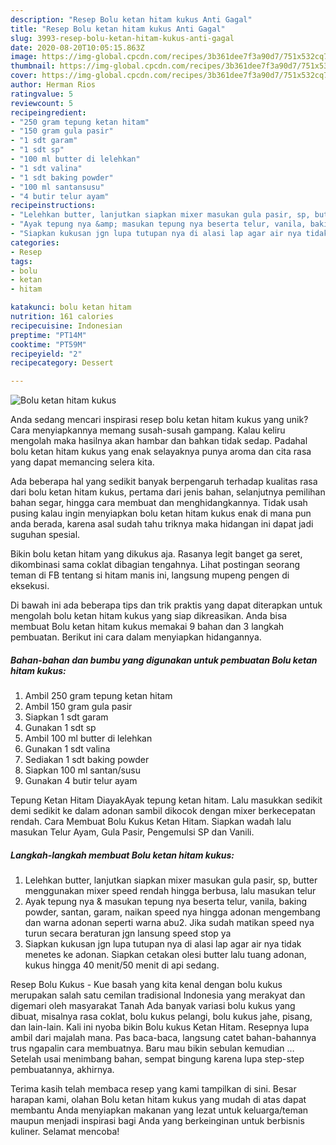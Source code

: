 ```yaml
---
description: "Resep Bolu ketan hitam kukus Anti Gagal"
title: "Resep Bolu ketan hitam kukus Anti Gagal"
slug: 3993-resep-bolu-ketan-hitam-kukus-anti-gagal
date: 2020-08-20T10:05:15.863Z
image: https://img-global.cpcdn.com/recipes/3b361dee7f3a90d7/751x532cq70/bolu-ketan-hitam-kukus-foto-resep-utama.jpg
thumbnail: https://img-global.cpcdn.com/recipes/3b361dee7f3a90d7/751x532cq70/bolu-ketan-hitam-kukus-foto-resep-utama.jpg
cover: https://img-global.cpcdn.com/recipes/3b361dee7f3a90d7/751x532cq70/bolu-ketan-hitam-kukus-foto-resep-utama.jpg
author: Herman Rios
ratingvalue: 5
reviewcount: 5
recipeingredient:
- "250 gram tepung ketan hitam"
- "150 gram gula pasir"
- "1 sdt garam"
- "1 sdt sp"
- "100 ml butter di lelehkan"
- "1 sdt valina"
- "1 sdt baking powder"
- "100 ml santansusu"
- "4 butir telur ayam"
recipeinstructions:
- "Lelehkan butter, lanjutkan siapkan mixer masukan gula pasir, sp, butter menggunakan mixer speed rendah hingga berbusa, lalu masukan telur"
- "Ayak tepung nya &amp; masukan tepung nya beserta telur, vanila, baking powder, santan, garam, naikan speed nya hingga adonan mengembang dan warna adonan seperti warna abu2. Jika sudah matikan speed nya turun secara beraturan jgn lansung speed stop ya"
- "Siapkan kukusan jgn lupa tutupan nya di alasi lap agar air nya tidak menetes ke adonan. Siapkan cetakan olesi butter lalu tuang adonan, kukus hingga 40 menit/50 menit di api sedang."
categories:
- Resep
tags:
- bolu
- ketan
- hitam

katakunci: bolu ketan hitam 
nutrition: 161 calories
recipecuisine: Indonesian
preptime: "PT14M"
cooktime: "PT59M"
recipeyield: "2"
recipecategory: Dessert

---
```



![Bolu ketan hitam kukus](https://img-global.cpcdn.com/recipes/3b361dee7f3a90d7/751x532cq70/bolu-ketan-hitam-kukus-foto-resep-utama.jpg)

Anda sedang mencari inspirasi resep bolu ketan hitam kukus yang unik? Cara menyiapkannya memang susah-susah gampang. Kalau keliru mengolah maka hasilnya akan hambar dan bahkan tidak sedap. Padahal bolu ketan hitam kukus yang enak selayaknya punya aroma dan cita rasa yang dapat memancing selera kita.

Ada beberapa hal yang sedikit banyak berpengaruh terhadap kualitas rasa dari bolu ketan hitam kukus, pertama dari jenis bahan, selanjutnya pemilihan bahan segar, hingga cara membuat dan menghidangkannya. Tidak usah pusing kalau ingin menyiapkan bolu ketan hitam kukus enak di mana pun anda berada, karena asal sudah tahu triknya maka hidangan ini dapat jadi suguhan spesial.

Bikin bolu ketan hitam yang dikukus aja. Rasanya legit banget ga seret, dikombinasi sama coklat dibagian tengahnya. Lihat postingan seorang teman di FB tentang si hitam manis ini, langsung mupeng pengen di eksekusi.


Di bawah ini ada beberapa tips dan trik praktis yang dapat diterapkan untuk mengolah bolu ketan hitam kukus yang siap dikreasikan. Anda bisa membuat Bolu ketan hitam kukus memakai 9 bahan dan 3 langkah pembuatan. Berikut ini cara dalam menyiapkan hidangannya.

<!--inarticleads1-->

##### Bahan-bahan dan bumbu yang digunakan untuk pembuatan Bolu ketan hitam kukus:

1. Ambil 250 gram tepung ketan hitam
1. Ambil 150 gram gula pasir
1. Siapkan 1 sdt garam
1. Gunakan 1 sdt sp
1. Ambil 100 ml butter di lelehkan
1. Gunakan 1 sdt valina
1. Sediakan 1 sdt baking powder
1. Siapkan 100 ml santan/susu
1. Gunakan 4 butir telur ayam


Tepung Ketan Hitam DiayakAyak tepung ketan hitam. Lalu masukkan sedikit demi sedikit ke dalam adonan sambil dikocok dengan mixer berkecepatan rendah. Cara Membuat Bolu Kukus Ketan Hitam. Siapkan wadah lalu masukan Telur Ayam, Gula Pasir, Pengemulsi SP dan Vanili. 

<!--inarticleads2-->

##### Langkah-langkah membuat Bolu ketan hitam kukus:

1. Lelehkan butter, lanjutkan siapkan mixer masukan gula pasir, sp, butter menggunakan mixer speed rendah hingga berbusa, lalu masukan telur
1. Ayak tepung nya &amp; masukan tepung nya beserta telur, vanila, baking powder, santan, garam, naikan speed nya hingga adonan mengembang dan warna adonan seperti warna abu2. Jika sudah matikan speed nya turun secara beraturan jgn lansung speed stop ya
1. Siapkan kukusan jgn lupa tutupan nya di alasi lap agar air nya tidak menetes ke adonan. Siapkan cetakan olesi butter lalu tuang adonan, kukus hingga 40 menit/50 menit di api sedang.


Resep Bolu Kukus - Kue basah yang kita kenal dengan bolu kukus merupakan salah satu cemilan tradisional Indonesia yang merakyat dan digemari oleh masyarakat Tanah Ada banyak variasi bolu kukus yang dibuat, misalnya rasa coklat, bolu kukus pelangi, bolu kukus jahe, pisang, dan lain-lain. Kali ini nyoba bikin Bolu kukus Ketan Hitam. Resepnya lupa ambil dari majalah mana. Pas baca-baca, langsung catet bahan-bahannya trus ngapalin cara membuatnya. Baru mau bikin sebulan kemudian … Setelah usai menimbang bahan, sempat bingung karena lupa step-step pembuatannya, akhirnya. 

Terima kasih telah membaca resep yang kami tampilkan di sini. Besar harapan kami, olahan Bolu ketan hitam kukus yang mudah di atas dapat membantu Anda menyiapkan makanan yang lezat untuk keluarga/teman maupun menjadi inspirasi bagi Anda yang berkeinginan untuk berbisnis kuliner. Selamat mencoba!
